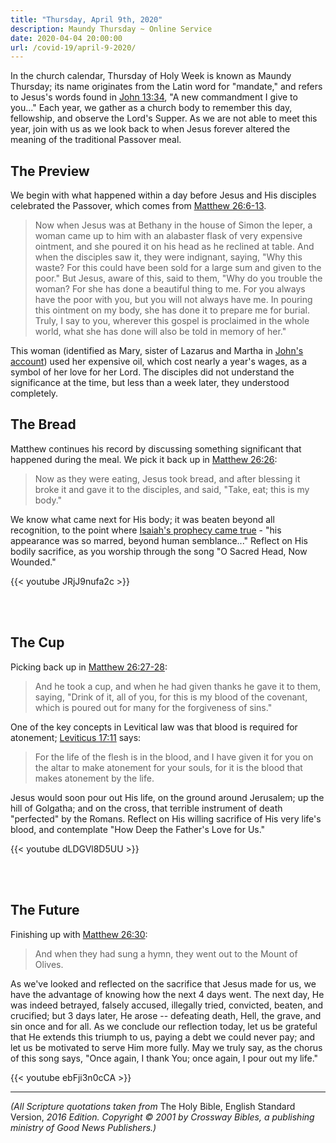 ```yaml
---
title: "Thursday, April 9th, 2020"
description: Maundy Thursday ~ Online Service
date: 2020-04-04 20:00:00
url: /covid-19/april-9-2020/
---
```


In the church calendar, Thursday of Holy Week is known as Maundy Thursday; its name originates from the Latin word for "mandate," and refers to Jesus's words found in [John 13:34][jn13.34], "A new commandment I give to you..." Each year, we gather as a church body to remember this day, fellowship, and observe the Lord's Supper. As we are not able to meet this year, join with us as we look back to when Jesus forever altered the meaning of the traditional Passover meal.

## The Preview

We begin with what happened within a day before Jesus and His disciples celebrated the Passover, which comes from [Matthew 26:6-13][mt26.6].

>  Now when Jesus was at Bethany in the house of Simon the leper, a woman came up to him with an alabaster flask of very expensive ointment, and she poured it on his head as he reclined at table. And when the disciples saw it, they were indignant, saying, "Why this waste? For this could have been sold for a large sum and given to the poor." But Jesus, aware of this, said to them, "Why do you trouble the woman? For she has done a beautiful thing to me. For you always have the poor with you, but you will not always have me. In pouring this ointment on my body, she has done it to prepare me for burial. Truly, I say to you, wherever this gospel is proclaimed in the whole world, what she has done will also be told in memory of her."

This woman (identified as Mary, sister of Lazarus and Martha in [John's account][jn12.1]) used her expensive oil, which cost nearly a year's wages, as a symbol of her love for her Lord. The disciples did not understand the significance at the time, but less than a week later, they understood completely.

## The Bread

Matthew continues his record by discussing something significant that happened during the meal. We pick it back up in [Matthew 26:26][mt26.26]:

> Now as they were eating, Jesus took bread, and after blessing it broke it and gave it to the disciples, and said, "Take, eat; this is my body."

We know what came next for His body; it was beaten beyond all recognition, to the point where [Isaiah's prophecy came true][is52.14] - "his appearance was so marred, beyond human semblance..." Reflect on His bodily sacrifice, as you worship through the song "O Sacred Head, Now Wounded."

{{< youtube JRjJ9nufa2c >}}

<br><br>

## The Cup

Picking back up in [Matthew 26:27-28][mt26.27]:

> And he took a cup, and when he had given thanks he gave it to them, saying, "Drink of it, all of you, for this is my blood of the covenant, which is poured out for many for the forgiveness of sins."

One of the key concepts in Levitical law was that blood is required for atonement; [Leviticus 17:11][le17.11] says:

> For the life of the flesh is in the blood, and I have given it for you on the altar to make atonement for your souls, for it is the blood that makes atonement by the life.

Jesus would soon pour out His life, on the ground around Jerusalem; up the hill of Golgatha; and on the cross, that terrible instrument of death "perfected" by the Romans. Reflect on His willing sacrifice of His very life's blood, and contemplate "How Deep the Father's Love for Us."

{{< youtube dLDGVl8D5UU >}}

<br><br>

## The Future

Finishing up with [Matthew 26:30][mt26.30]:

> And when they had sung a hymn, they went out to the Mount of Olives.

As we've looked and reflected on the sacrifice that Jesus made for us, we have the advantage of knowing how the next 4 days went. The next day, He was indeed betrayed, falsely accused, illegally tried, convicted, beaten, and crucified; but 3 days later, He arose -- defeating death, Hell, the grave, and sin once and for all. As we conclude our reflection today, let us be grateful that He extends this triumph to us, paying a debt we could never pay; and let us be motivated to serve Him more fully. May we truly say, as the chorus of this song says, "Once again, I thank You; once again, I pour out my life."

{{< youtube ebFji3n0cCA >}}

---
_(All Scripture quotations taken from_ The Holy Bible, English Standard Version, _2016 Edition. Copyright &copy; 2001 by Crossway Bibles, a publishing ministry of Good News Publishers.)_

[jn13.34]: https://www.biblegateway.com/passage/?search=John+13%3A34&version=ESV
[mt26.6]: https://www.biblegateway.com/passage/?search=Matthew+26%3A6-13&version=ESV
[jn12.1]: https://www.biblegateway.com/passage/?search=John+12%3A1-8&version=ESV
[mt26.26]: https://www.biblegateway.com/passage/?search=Matthew+26%3A26&version=ESV
[is52.14]: https://www.biblegateway.com/passage/?search=Isaiah+52%3A14&version=ESV
[mt26.27]: https://www.biblegateway.com/passage/?search=Matthew+26%3A27-28&version=ESV
[le17.11]: https://www.biblegateway.com/passage/?search=Leviticus+17%3A11&version=ESV
[mt26.30]: https://www.biblegateway.com/passage/?search=Matthew+26%3A30&version=ESV
